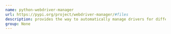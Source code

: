 ```yaml
---
name: python-webdriver-manager
url: https://pypi.org/project/webdriver-manager/#files
description: provides the way to automatically manage drivers for different browsers. URL : https://pypi.org/project/webdriver-manager/#files Groups : None
group: None
---
```


